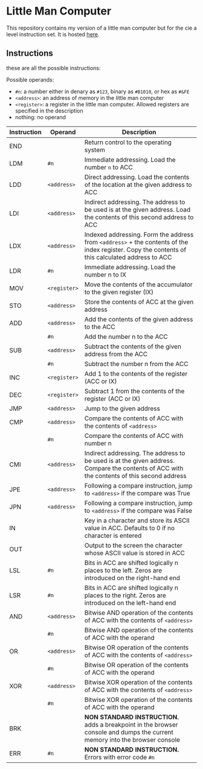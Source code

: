 # Little Man Computer

This repository contains my version of a little man computer but for the cie a level instruction set. It is hosted [here](https://ggrandi.github.io/cie-a-level-little-man-computer/).

## Instructions

these are all the possible instructions:

Possible operands:

- `#n`: a number either in denary as `#123`, binary as `#B1010`, or hex as `#&FE`
- `<address>`: an address of memory in the little man computer
- `<register>`: a register in the little man computer. Allowed registers are specified in the description
- nothing: no operand

| Instruction | Operand      | Description                                                                                                                                     |
| ----------- | ------------ | ----------------------------------------------------------------------------------------------------------------------------------------------- |
| END         |              | Return control to the operating system                                                                                                          |
| LDM         | `#n`         | Immediate addressing. Load the number `n` to ACC                                                                                                |
| LDD         | `<address>`  | Direct addressing. Load the contents of the location at the given address to ACC                                                                |
| LDI         | `<address>`  | Indirect addressing. The address to be used is at the given address. Load the contents of this second address to ACC                            |
| LDX         | `<address>`  | Indexed addressing. Form the address from `<address>` + the contents of the index register. Copy the contents of this calculated address to ACC |
| LDR         | `#n`         | Immediate addressing. Load the number n to IX                                                                                                   |
| MOV         | `<register>` | Move the contents of the accumulator to the given register (IX)                                                                                 |
| STO         | `<address>`  | Store the contents of ACC at the given address                                                                                                  |
| ADD         | `<address>`  | Add the contents of the given address to the ACC                                                                                                |
|             | `#n`         | Add the number n to the ACC                                                                                                                     |
| SUB         | `<address>`  | Subtract the contents of the given address from the ACC                                                                                         |
|             | `#n`         | Subtract the number n from the ACC                                                                                                              |
| INC         | `<register>` | Add 1 to the contents of the register (ACC or IX)                                                                                               |
| DEC         | `<register>` | Subtract 1 from the contents of the register (ACC or IX)                                                                                        |
| JMP         | `<address>`  | Jump to the given address                                                                                                                       |
| CMP         | `<address>`  | Compare the contents of ACC with the contents of `<address>`                                                                                    |
|             | `#n`         | Compare the contents of ACC with number n                                                                                                       |
| CMI         | `<address>`  | Indirect addressing. The address to be used is at the given address. Compare the contents of ACC with the contents of this second address       |
| JPE         | `<address>`  | Following a compare instruction, jump to `<address>` if the compare was True                                                                    |
| JPN         | `<address>`  | Following a compare instruction, jump to `<address>` if the compare was False                                                                   |
| IN          |              | Key in a character and store its ASCII value in ACC. Defaults to 0 if no character is entered                                                   |
| OUT         |              | Output to the screen the character whose ASCII value is stored in ACC                                                                           |
| LSL         | `#n`         | Bits in ACC are shifted logically n places to the left. Zeros are introduced on the right-hand end                                              |
| LSR         | `#n`         | Bits in ACC are shifted logically n places to the right. Zeros are introduced on the left-hand end                                              |
| AND         | `<address>`  | Bitwise AND operation of the contents of ACC with the contents of `<address>`                                                                   |
|             | `#n`         | Bitwise AND operation of the contents of ACC with the operand                                                                                   |
| OR          | `<address>`  | Bitwise OR operation of the contents of ACC with the contents of `<address>`                                                                    |
|             | `#n`         | Bitwise OR operation of the contents of ACC with the operand                                                                                    |
| XOR         | `<address>`  | Bitwise XOR operation of the contents of ACC with the contents of `<address>`                                                                   |
|             | `#n`         | Bitwise XOR operation of the contents of ACC with the operand                                                                                   |
| BRK         |              | **NON STANDARD INSTRUCTION.** adds a breakpoint in the browser console and dumps the current memory into the browser console                    |
| ERR         | `#n`         | **NON STANDARD INSTRUCTION.** Errors with error code `#n`                                                                                          |
